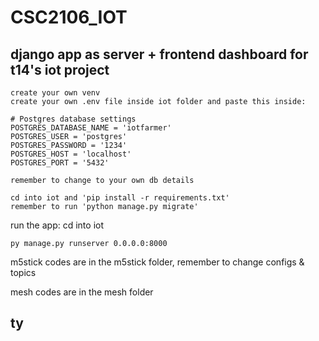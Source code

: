 # CSC2106_IOT

## django app as server + frontend dashboard for t14's iot project
```
create your own venv
create your own .env file inside iot folder and paste this inside:

# Postgres database settings
POSTGRES_DATABASE_NAME = 'iotfarmer'
POSTGRES_USER = 'postgres'
POSTGRES_PASSWORD = '1234'
POSTGRES_HOST = 'localhost'
POSTGRES_PORT = '5432'

remember to change to your own db details
```
```
cd into iot and 'pip install -r requirements.txt'
remember to run 'python manage.py migrate'
```

run the app: cd into iot
```
py manage.py runserver 0.0.0.0:8000
```

m5stick codes are in the m5stick folder, remember to change configs & topics

mesh codes are in the mesh folder
## ty